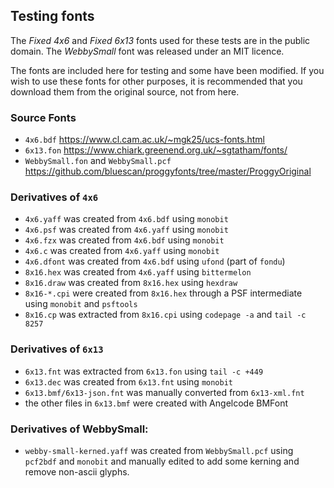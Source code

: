## Testing fonts

The _Fixed 4x6_ and _Fixed 6x13_ fonts used for these tests are in the public domain.
The _WebbySmall_ font was released under an MIT licence.

The fonts are included here for testing and some have been modified. If you wish to use these fonts 
for other purposes, it is recommended that you download them from the original source, not from here.


### Source Fonts

* `4x6.bdf` https://www.cl.cam.ac.uk/~mgk25/ucs-fonts.html
* `6x13.fon` https://www.chiark.greenend.org.uk/~sgtatham/fonts/
* `WebbySmall.fon` and `WebbySmall.pcf` https://github.com/bluescan/proggyfonts/tree/master/ProggyOriginal


### Derivatives of `4x6`

* `4x6.yaff` was created from `4x6.bdf` using `monobit`
* `4x6.psf` was created from `4x6.yaff` using `monobit`
* `4x6.fzx` was created from `4x6.bdf` using `monobit`
* `4x6.c` was created from `4x6.yaff` using `monobit`
* `4x6.dfont` was created from `4x6.bdf` using `ufond` (part of `fondu`)
* `8x16.hex` was created from `4x6.yaff` using `bittermelon`
* `8x16.draw` was created from `8x16.hex` using `hexdraw`
* `8x16-*.cpi` were created from `8x16.hex` through a PSF intermediate using `monobit` and `psftools`
* `8x16.cp` was extracted from `8x16.cpi` using `codepage -a` and `tail -c 8257`


### Derivatives of `6x13`

* `6x13.fnt` was extracted from `6x13.fon` using `tail -c +449`
* `6x13.dec` was created from `6x13.fnt` using `monobit`
* `6x13.bmf/6x13-json.fnt` was manually converted from `6x13-xml.fnt`
* the other files in `6x13.bmf` were created with Angelcode BMFont


### Derivatives of WebbySmall:

* `webby-small-kerned.yaff` was created from `WebbySmall.pcf` using `pcf2bdf` and `monobit`
  and manually edited to add some kerning and remove non-ascii glyphs.
